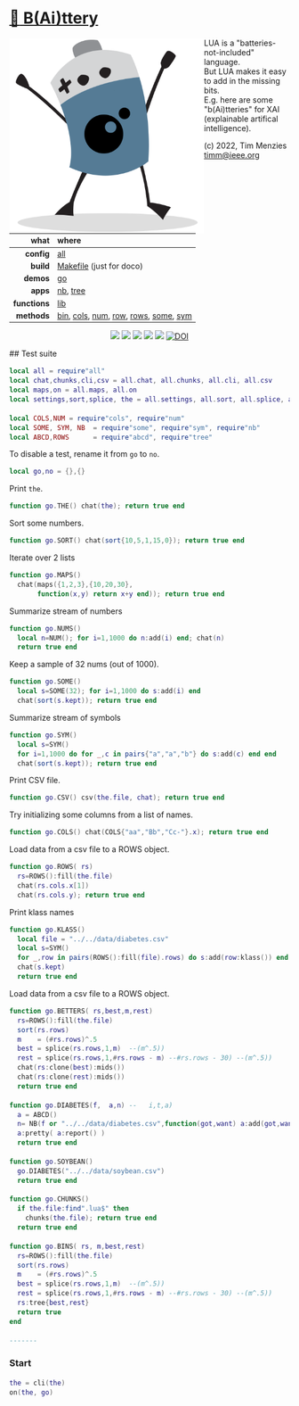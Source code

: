 # [:high_brightness: B(Ai)ttery](all.md)

<a href="all.md"><img align=left width=350 src="bat2.png"></a>

LUA is a "batteries-not-included" language.   
But LUA makes it easy to add in the  missing bits.   
E.g. here are some "b(Ai)tteries" for XAI (explainable artifical intelligence).   

(c) 2022, Tim Menzies <timm@ieee.org>

|what          | where |
|-------------:|:------|
|**config**    | [all](all.md)   |
|**build**     | [Makefile](https://github.com/timm/shortr/blob/master/etc/src/Makefile) (just for doco)  | 
|**demos**     | [go](go.md)  |
|**apps**      | [nb](nb.md), [tree](tree.md)  |
|**functions** | [lib](lib.md) |  
|**methods**   | [bin](bin.md), [cols](cols.md), [num](num.md), [row](row.md), [rows](rows.md), [some](some.md), [sym](sym.md) |

<p align=center>
<a href=".."><img src="https://img.shields.io/badge/Lua-%232C2D72.svg?logo=lua&logoColor=white"></a>
<a href=".."><img src="https://img.shields.io/badge/VIM-%2311AB00.svg?logo=vim&logoColor=white"></a>
<a href=".."><img src="https://img.shields.io/badge/checked--by-syntastic-yellow?logo=Checkmarx&logoColor=white"></a>
<a href="https://github.com/timm/shortr/actions/workflows/tests.yml"><img src="https://github.com/timm/shortr/actions/workflows/tests.yml/badge.svg"></a>
<a href="https://opensource.org/licenses/BSD-2-Clause"><img  src="https://img.shields.io/badge/License-BSD%202--Clause-orange.svg?logo=opensourceinitiative&logoColor=white"></a>
<a href="https://zenodo.org/badge/latestdoi/206205826"> <img  src="https://zenodo.org/badge/206205826.svg" alt="DOI"></a> 
</p>
## Test suite



```lua
local all = require"all"
local chat,chunks,cli,csv = all.chat, all.chunks, all.cli, all.csv
local maps,on = all.maps, all.on
local settings,sort,splice, the = all.settings, all.sort, all.splice, all.the

local COLS,NUM = require"cols", require"num"
local SOME, SYM, NB  = require"some", require"sym", require"nb"
local ABCD,ROWS      = require"abcd", require"tree"
```


To disable a test, rename it from `go` to `no`.



```lua
local go,no = {},{}
```


Print `the`.



```lua
function go.THE() chat(the); return true end
```


Sort some numbers.



```lua
function go.SORT() chat(sort{10,5,1,15,0}); return true end
```


Iterate over 2 lists



```lua
function go.MAPS() 
  chat(maps({1,2,3},{10,20,30}, 
       function(x,y) return x+y end)); return true end
```


 Summarize stream of numbers



```lua
function go.NUMS() 
  local n=NUM(); for i=1,1000 do n:add(i) end; chat(n)
  return true end
```


Keep a sample of 32 nums (out of 1000).



```lua
function go.SOME() 
  local s=SOME(32); for i=1,1000 do s:add(i) end
  chat(sort(s.kept)); return true end 
```


 Summarize stream of symbols



```lua
function go.SYM() 
  local s=SYM()
  for i=1,1000 do for _,c in pairs{"a","a","b"} do s:add(c) end end
  chat(sort(s.kept)); return true end 
```


Print CSV file.



```lua
function go.CSV() csv(the.file, chat); return true end
```


Try initializing some columns from a list of names.



```lua
function go.COLS() chat(COLS{"aa","Bb","Cc-"}.x); return true end
```


Load data from a csv file to a ROWS object.



```lua
function go.ROWS( rs) 
  rs=ROWS():fill(the.file)
  chat(rs.cols.x[1])
  chat(rs.cols.y); return true end
```


Print klass names



```lua
function go.KLASS() 
  local file = "../../data/diabetes.csv"
  local s=SYM()
  for _,row in pairs(ROWS():fill(file).rows) do s:add(row:klass()) end
  chat(s.kept)
  return true end
```


Load data from a csv file to a ROWS object.



```lua
function go.BETTERS( rs,best,m,rest) 
  rs=ROWS():fill(the.file)
  sort(rs.rows) 
  m    = (#rs.rows)^.5
  best = splice(rs.rows,1,m)  --(m^.5)) 
  rest = splice(rs.rows,1,#rs.rows - m) --#rs.rows - 30) --(m^.5)) 
  chat(rs:clone(best):mids())
  chat(rs:clone(rest):mids())
  return true end

function go.DIABETES(f,  a,n) --   i,t,a) 
  a = ABCD()
  n= NB(f or "../../data/diabetes.csv",function(got,want) a:add(got,want) end)
  a:pretty( a:report() )
  return true end

function go.SOYBEAN()  
  go.DIABETES("../../data/soybean.csv") 
  return true end

function go.CHUNKS()
  if the.file:find".lua$" then
    chunks(the.file); return true end
  return true end

function go.BINS( rs, m,best,rest)
  rs=ROWS():fill(the.file)
  sort(rs.rows) 
  m    = (#rs.rows)^.5
  best = splice(rs.rows,1,m)  --(m^.5)) 
  rest = splice(rs.rows,1,#rs.rows - m) --#rs.rows - 30) --(m^.5)) 
  rs:tree{best,rest}
  return true
end

-------
```


### Start



```lua
the = cli(the)
on(the, go)
```


